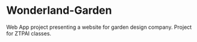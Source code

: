 # Wonderland-Garden
Web App project presenting a website for garden design company. Project for ZTPAI classes.

